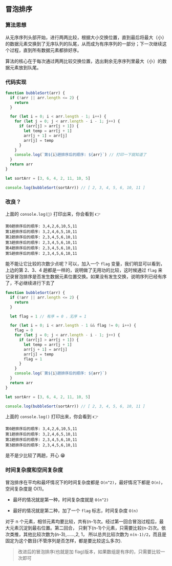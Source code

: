 ## 冒泡排序

### 算法思想

从无序序列头部开始，进行两两比较，根据大小交换位置，直到最后将最大（小）的数据元素交换到了无序队列的队尾，从而成为有序序列的一部分；下一次继续这个过程，直到所有数据元素都排好序。

算法的核心在于每次通过两两比较交换位置，选出剩余无序序列里最大（小）的数据元素放到队尾。

### 代码实现

```javascript
function bubbleSort(arr) {
  if (!arr || arr.length <= 2) {
    return
  }

  for (let i = 0; i < arr.length - 1; i++) {
    for (let j = 0; j < arr.length - i - 1; j++) {
      if (arr[j] > arr[j + 1]) {
        let temp = arr[j + 1]
        arr[j + 1] = arr[j]
        arr[j] = temp
      }
    }
    console.log(`第${i}趟排序后的顺序: ${arr}`) // 打印一下就知道了
  }
  return arr
}

let sortArr = [3, 6, 4, 2, 11, 10, 5]

console.log(bubbleSort(sortArr)) // [ 2, 3, 4, 5, 6, 10, 11 ]
```

### 改良？

上面的 `console.log()` 打印出来，你会看到 👉

```base
第0趟排序后的顺序: 3,4,2,6,10,5,11
第1趟排序后的顺序: 3,2,4,6,5,10,11
第2趟排序后的顺序: 2,3,4,5,6,10,11
第3趟排序后的顺序: 2,3,4,5,6,10,11
第4趟排序后的顺序: 2,3,4,5,6,10,11
第5趟排序后的顺序: 2,3,4,5,6,10,11
```

能不能让它比较的次数少点呢？可以，加入一个 `flag` 变量，我们明显可以看到，上边的第 2、3、4 趟都是一样的，说明做了无用功的比较，这时候通过 `flag` 来记录冒泡排序是否发生数据元素位置交换。如果没有发生交换，说明序列已经有序了，不必继续进行下去了

```javascript
function bubbleSort(arr) {
  if (!arr || arr.length <= 2) {
    return
  }

  let flag = 1 // 有序 = 0 ，无序 = 1

  for (let i = 0; i < arr.length - 1 && flag != 0; i++) {
    flag = 0
    for (let j = 0; j < arr.length - i - 1; j++) {
      if (arr[j] > arr[j + 1]) {
        let temp = arr[j + 1]
        arr[j + 1] = arr[j]
        arr[j] = temp
        flag = 1
      }
    }
    console.log(`第${i}趟排序后的顺序: ${arr}`)
  }
  return arr
}

let sortArr = [3, 6, 4, 2, 11, 10, 5]

console.log(bubbleSort(sortArr)) // [ 2, 3, 4, 5, 6, 10, 11 ]
```

上面的 `console.log()` 打印出来，你会看到 👉

```base
第0趟排序后的顺序: 3,4,2,6,10,5,11
第1趟排序后的顺序: 3,2,4,6,5,10,11
第2趟排序后的顺序: 2,3,4,5,6,10,11
第3趟排序后的顺序: 2,3,4,5,6,10,11
```

是不是少比较了两趟，开心 😁

### 时间复杂度和空间复杂度

冒泡排序在平均和最坏情况下的时间复杂度都是 `O(n^2)`，最好情况下都是 `O(n)`，空间复杂度是 O(1)。

- 最坏的情况就是第一种，时间复杂度就是 `O(n^2)`

- 最好的情况就是第二种，加了一个 `flag` 标志，时间复杂度 `O(n)`

对于 n 个元素，相邻元素均要比较，共有(n-1)次。经过第一回合冒泡过程后，最大元素沉淀到最右位置。第二回合， 只剩下(n-1)个元素，只需要比较(n-2)次。依次类推，其他比较次数为(n-3),......,2, 1， 所以总共比较次数为 `n(n-1)/2`，而且是固定为这个数目(不管序列是否怎样，都是要比较这么多次).

> 改进后的冒泡排序(也就是加 flag)版本，如果数组是有序的，只需要比较一次即可
